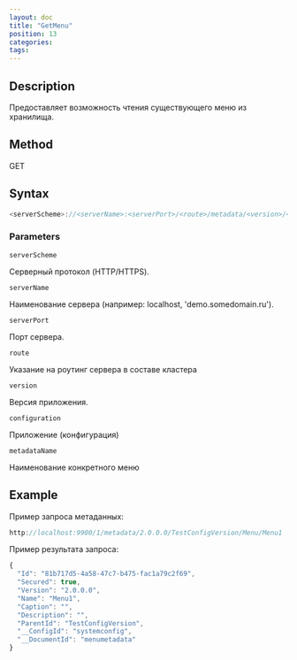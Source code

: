 ```yaml
---
layout: doc
title: "GetMenu"
position: 13
categories: 
tags:
---
```


## Description
Предоставляет возможность чтения существующего меню из хранилища.

## Method

GET

## Syntax
```js
<serverScheme>://<serverName>:<serverPort>/<route>/metadata/<version>/<configuration>/Menu/<metadataName>
```

### Parameters

`serverScheme`

Серверный протокол (HTTP/HTTPS).

`serverName`

Наименование сервера (например: localhost, 'demo.somedomain.ru').

`serverPort`

Порт сервера.

`route` 

Указание на роутинг сервера в составе кластера

`version`

Версия приложения.

`configuration`

Приложение (конфигурация)

`metadataName`

Наименование конкретного меню

## Example


Пример запроса метаданных:

```js
http://localhost:9900/1/metadata/2.0.0.0/TestConfigVersion/Menu/Menu1 
```

Пример результата запроса:

```js
{
  "Id": "81b717d5-4a58-47c7-b475-fac1a79c2f69",
  "Secured": true,
  "Version": "2.0.0.0",
  "Name": "Menu1",
  "Caption": "",
  "Description": "",
  "ParentId": "TestConfigVersion",
  "__ConfigId": "systemconfig",
  "__DocumentId": "menumetadata"
}
```
